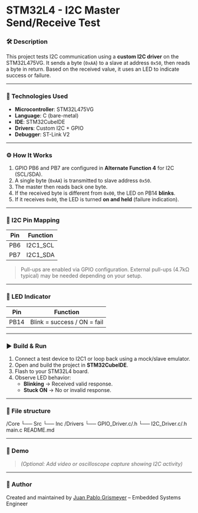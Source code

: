# STM32L4 - I2C Master Send/Receive Test

### 🛠 Description

This project tests I2C communication using a **custom I2C driver** on the STM32L475VG. It sends a byte (`0xAA`) to a slave at address `0x50`, then reads a byte in return. Based on the received value, it uses an LED to indicate success or failure.

---

### 🧰 Technologies Used

- **Microcontroller**: STM32L475VG
- **Language**: C (bare-metal)
- **IDE**: STM32CubeIDE
- **Drivers**: Custom I2C + GPIO
- **Debugger**: ST-Link V2

---

### ⚙️ How It Works

1. GPIO PB6 and PB7 are configured in **Alternate Function 4** for I2C (SCL/SDA).
2. A single byte (`0xAA`) is transmitted to slave address `0x50`.
3. The master then reads back one byte.
4. If the received byte is different from `0x00`, the LED on PB14 **blinks**.
5. If it receives `0x00`, the LED is turned **on and held** (failure indication).

---

### 📡 I2C Pin Mapping

| Pin  | Function |
|------|----------|
| PB6  | I2C1_SCL |
| PB7  | I2C1_SDA |

> Pull-ups are enabled via GPIO configuration. External pull-ups (4.7kΩ typical) may be needed depending on your setup.

---

### 🔌 LED Indicator

| Pin   | Function            |
|-------|---------------------|
| PB14  | Blink = success / ON = fail |

---

### ▶️ Build & Run

1. Connect a test device to I2C1 or loop back using a mock/slave emulator.
2. Open and build the project in **STM32CubeIDE**.
3. Flash to your STM32L4 board.
4. Observe LED behavior:
   - **Blinking** → Received valid response.
   - **Stuck ON** → No or invalid response.

---

### 📁 File structure

/Core
└── Src
└── Inc
/Drivers
└── GPIO_Driver.c/.h
└── I2C_Driver.c/.h
main.c
README.md


---

### 📸 Demo

> *(Optional: Add video or oscilloscope capture showing I2C activity)*

---

### 📌 Author

Created and maintained by [Juan Pablo Grismeyer](https://github.com/jpgrismeyer) – Embedded Systems Engineer
